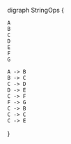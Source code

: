 digraph StringOps {

    A
    B
    C
    D
    E
    F
    G

    A -> B
    B -> C
    C -> D
    D -> E
    C -> F
    F -> G
    C -> B
    C -> C
    C -> E

}
